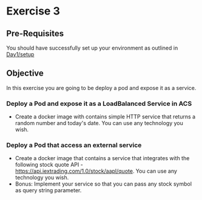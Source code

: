# Exercise 3 #

## Pre-Requisites ##

You should have successfully set up your environment as outlined in [Day1/setup](./setup.md)

## Objective ##

In this exercise you are going to be deploy a pod and expose it as a service.

### Deploy a Pod and expose it as a LoadBalanced Service in ACS ###

* Create a docker image with contains simple HTTP service that returns a random number and today's date.  You can use any technology you wish.

### Deploy a Pod that access an external service ###

* Create a docker image that contains a service that integrates with the following stock quote API - https://api.iextrading.com/1.0/stock/aapl/quote.  You can use any technology you wish.
* Bonus: Implement your service so that you can pass any stock symbol as query string parameter.



